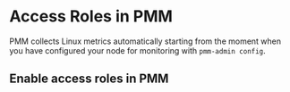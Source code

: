 # Access Roles in PMM

PMM collects Linux metrics automatically starting from the moment when you have configured your node for monitoring with `pmm-admin config`.

## Enable access roles in PMM

